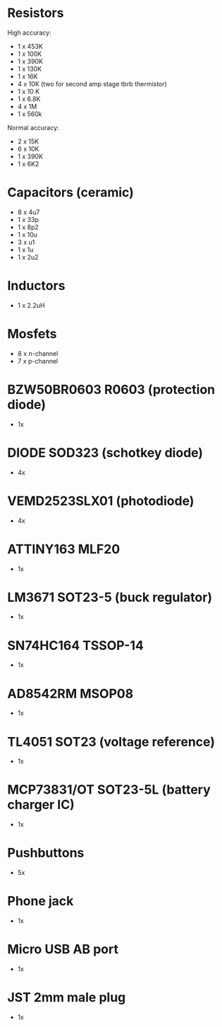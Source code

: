 Resistors
=====

High accuracy:

* 1 x 453K
* 1 x 100K
* 1 x 390K
* 1 x 130K
* 1 x 16K
* 4 x 10K (two for second amp stage tbrb thermistor)
* 1 x 10 K
* 1 x 6.8K
* 4 x 1M
* 1 x 560k

Normal accuracy:

* 2 x 15K
* 6 x 10K
* 1 x 390K
* 1 x 6K2


Capacitors (ceramic)
=====

* 8 x 4u7
* 1 x 33p
* 1 x 8p2
* 1 x 10u
* 3 x u1
* 1 x 1u
* 1 x 2u2

Inductors
=====

* 1 x 2.2uH

Mosfets
=====

* 8 x n-channel
* 7 x p-channel

BZW50BR0603 R0603 (protection diode)
=====

* 1x

DIODE SOD323 (schotkey diode)
=====

* 4x

VEMD2523SLX01 (photodiode)
======

* 4x

ATTINY163 MLF20
=====

* 1x

LM3671 SOT23-5 (buck regulator)
=====

* 1x

SN74HC164 TSSOP-14
=====

* 1x

AD8542RM MSOP08
=====

* 1x

TL4051 SOT23 (voltage reference)
=====

* 1x

MCP73831/OT SOT23-5L (battery charger IC)
=====

* 1x

Pushbuttons
=====

* 5x

Phone jack
=====

* 1x

Micro USB AB port
=====

* 1x

JST 2mm male plug
=====

* 1x
